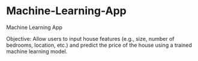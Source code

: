 # Machine-Learning-App
Machine Learning App

Objective: Allow users to input house features (e.g., size, number of bedrooms, location, etc.) and predict the price of the house using a trained machine learning model.
